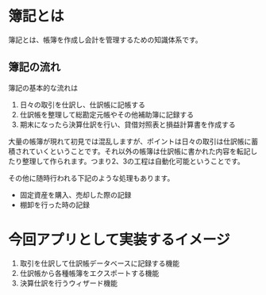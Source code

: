 # 簿記とは
簿記とは、帳簿を作成し会計を管理するための知識体系です。

## 簿記の流れ
簿記の基本的な流れは

1. 日々の取引を仕訳し、仕訳帳に記帳する
2. 仕訳帳を整理して総勘定元帳やその他補助簿に記録する
3. 期末になったら決算仕訳を行い、貸借対照表と損益計算書を作成する

大量の帳簿が現れて初見では混乱しますが、ポイントは日々の取引は仕訳帳に蓄積されていくということです。それ以外の帳簿は仕訳帳に書かれた内容を転記したり整理して作られます。つまり2、3の工程は自動化可能ということです。

その他に随時行われる下記のような処理もあります。

* 固定資産を購入、売却した際の記録
* 棚卸を行った時の記録

# 今回アプリとして実装するイメージ

1. 取引を仕訳して仕訳帳データベースに記録する機能
2. 仕訳帳から各種帳簿をエクスポートする機能
3. 決算仕訳を行うウィザード機能


